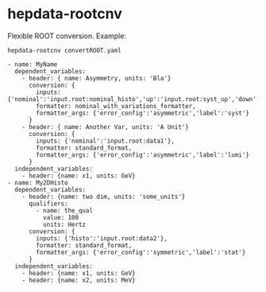 # hepdata-rootcnv

Flexible ROOT conversion. Example:

    hepdata-rootcnv convertROOT.yaml 

    - name: MyName
      dependent_variables:
        - header: { name: Asymmetry, units: 'Bla'}
          conversion: {
            inputs: {'nominal':'input.root:nominal_histo','up':'input.root:syst_up','down':'input.root:syst_down'},
            formatter: nominal_with_variations_formatter,
            formatter_args: {'error_config':'asymmetric','label':'syst'}
          }
        - header: { name: Another Var, units: 'A Unit'}
          conversion: {
            inputs: {'nominal':'input.root:data1'},
            formatter: standard_format,
            formatter_args: {'error_config':'asymmetric','label':'lumi'}
          }
      independent_variables:
        - header: {name: x1, units: GeV}
    - name: My2DHisto
      dependent_variables:
        - header: {name: two dim, units: 'some_units'}
          qualifiers:
            - name: the_qual
              value: 100
              units: Hertz
          conversion: {
            inputs: {'histo':'input.root:data2'},
            formatter: standard_format,
            formatter_args: {'error_config':'symmetric','label':'stat'}
          }
      independent_variables:
        - header: {name: x1, units: GeV}
        - header: {name: x2, units: MeV}
